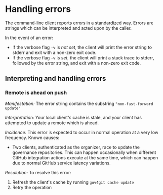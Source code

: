 # Handling errors

The command-line client reports errors in a standardized way. Errors are strings which can be interpreted and acted upon by the caller.

In the event of an error:
- If the verbose flag `-v` is _not set_, the client will print the error string to stderr and exit with a non-zero exit code.
- If the verbose flag `-v` is _set_, the client will print a stack trace to stderr, followed by the error string, and exit with a non-zero exit code.

## Interpreting and handling errors

### Remote is ahead on push

*Manifestation:* The error string contains the substring `"non-fast-forward update"` 

*Interpretation:* Your local client's cache is stale, and your client has attempted to update a remote which is ahead.

*Incidence:* This error is expected to occur in normal operation at a very low frequency. Known causes:
- Two clients, authenticated as the organizer, race to update the governance repositories. This can happen occasionally when different GitHub integration actions execute at the same time, which can happen due to normal GitHub service latency variations.

*Resolution:* To resolve this error:
1. Refresh the client's cache by running `gov4git cache update`
2. Retry the operation
